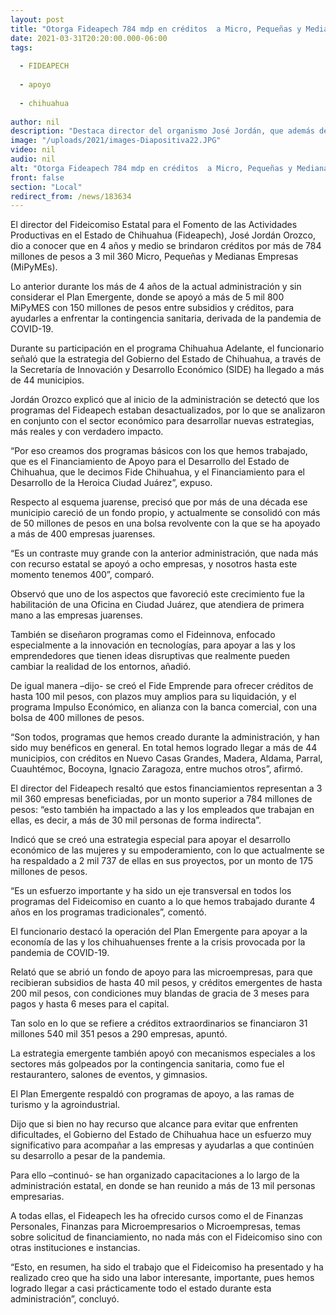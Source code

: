 ```yaml
---
layout: post
title: "Otorga Fideapech 784 mdp en créditos  a Micro, Pequeñas y Medianas empresas"
date: 2021-03-31T20:20:00.000-06:00
tags:
  
  - FIDEAPECH
  
  - apoyo
  
  - chihuahua
  
author: nil
description: "Destaca director del organismo José Jordán, que además del Plan Emergente por la pandemia, se impulsaron esquemas como Fideinnova, Fide Emprende, Fide Chihuahua, el Financiamiento para el Desarrollo de la Heroica Ciudad Juárez y el programa Apoyo a Mujeres"
image: "/uploads/2021/images-Diapositiva22.JPG"
video: nil
audio: nil
alt: "Otorga Fideapech 784 mdp en créditos  a Micro, Pequeñas y Medianas empresas"
front: false
section: "Local"
redirect_from: /news/183634
---
```


El director del Fideicomiso Estatal para el Fomento de las Actividades Productivas en el Estado de Chihuahua (Fideapech), José Jordán Orozco, dio a conocer que en 4 años y medio se brindaron créditos por más de 784 millones de pesos a 3 mil 360 Micro, Pequeñas y Medianas Empresas (MiPyMEs).

Lo anterior durante los más de 4 años de la actual administración y sin considerar el Plan Emergente, donde se apoyó a más de 5 mil 800 MiPyMES con 150 millones de pesos entre subsidios y créditos, para ayudarles a enfrentar la contingencia sanitaria, derivada de la pandemia de COVID-19.

Durante su participación en el programa Chihuahua Adelante, el funcionario señaló que la estrategia del Gobierno del Estado de Chihuahua, a través de la Secretaría de Innovación y Desarrollo Económico (SIDE) ha llegado a más de 44 municipios.

Jordán Orozco explicó que al inicio de la administración se detectó que los programas del Fideapech estaban desactualizados, por lo que se analizaron en conjunto con el sector económico para desarrollar nuevas estrategias, más reales y con verdadero impacto.

“Por eso creamos dos programas básicos con los que hemos trabajado, que es el Financiamiento de Apoyo para el Desarrollo del Estado de Chihuahua, que le decimos Fide Chihuahua, y el Financiamiento para el Desarrollo de la Heroica Ciudad Juárez”, expuso.

Respecto al esquema juarense, precisó que por más de una década ese municipio careció de un fondo propio, y actualmente se consolidó con más de 50 millones de pesos en una bolsa revolvente con la que se ha apoyado a más de 400 empresas juarenses.

“Es un contraste muy grande con la anterior administración, que nada más con recurso estatal se apoyó a ocho empresas, y nosotros hasta este momento tenemos 400”, comparó.

Observó que uno de los aspectos que favoreció este crecimiento fue la habilitación de una Oficina en Ciudad Juárez, que atendiera de primera mano a las empresas juarenses.

También se diseñaron programas como el Fideinnova, enfocado especialmente a la innovación en tecnologías, para apoyar a las y los emprendedores que tienen ideas disruptivas que realmente pueden cambiar la realidad de los entornos, añadió.

De igual manera –dijo- se creó el Fide Emprende para ofrecer créditos de hasta 100 mil pesos, con plazos muy amplios para su liquidación, y el programa Impulso Económico, en alianza con la banca comercial, con una bolsa de 400 millones de pesos.

“Son todos, programas que hemos creado durante la administración, y han sido muy benéficos en general. En total hemos logrado llegar a más de 44 municipios, con créditos en Nuevo Casas Grandes, Madera, Aldama, Parral, Cuauhtémoc, Bocoyna, Ignacio Zaragoza, entre muchos otros”, afirmó.

El director del Fideapech resaltó que estos financiamientos representan a 3 mil 360 empresas beneficiadas, por un monto superior a 784 millones de pesos: “esto también ha impactado a las y los empleados que trabajan en ellas, es decir, a más de 30 mil personas de forma indirecta”.

Indicó que se creó una estrategia especial para apoyar el desarrollo económico de las mujeres y su empoderamiento, con lo que actualmente se ha respaldado a 2 mil 737 de ellas en sus proyectos, por un monto de 175 millones de pesos.

“Es un esfuerzo importante y ha sido un eje transversal en todos los programas del Fideicomiso en cuanto a lo que hemos trabajado durante 4 años en los programas tradicionales”, comentó.

 

El funcionario destacó la operación del Plan Emergente para apoyar a la economía de las y los chihuahuenses frente a la crisis provocada por la pandemia de COVID-19.

Relató que se abrió un fondo de apoyo para las microempresas, para que recibieran subsidios de hasta 40 mil pesos, y créditos emergentes de hasta 200 mil  pesos, con condiciones muy blandas de gracia de 3 meses para pagos y hasta 6 meses para el capital.

Tan solo en lo que se refiere a créditos extraordinarios se financiaron 31 millones 540 mil 351 pesos a 290 empresas, apuntó.

La estrategia emergente también apoyó con mecanismos especiales a los sectores más golpeados por la contingencia sanitaria, como fue el restaurantero, salones de eventos, y gimnasios.

El Plan Emergente respaldó con programas de apoyo, a las ramas de turismo y la agroindustrial.

Dijo que si bien no hay recurso que alcance para evitar que enfrenten dificultades, el Gobierno del Estado de Chihuahua hace un esfuerzo muy significativo para acompañar a las empresas y ayudarlas a que continúen su desarrollo a pesar de la pandemia.

Para ello –continuó- se han organizado capacitaciones a lo largo de la administración estatal, en donde se han reunido a más de 13 mil personas empresarias.

A todas ellas, el Fideapech les ha ofrecido cursos como el de Finanzas Personales, Finanzas para Microempresarios o Microempresas, temas sobre solicitud de financiamiento, no nada más con el Fideicomiso sino con otras instituciones e instancias.

“Esto, en resumen, ha sido el trabajo que el Fideicomiso ha presentado y ha realizado creo que ha sido una labor interesante, importante, pues hemos logrado llegar a casi prácticamente todo el estado durante esta administración”, concluyó.